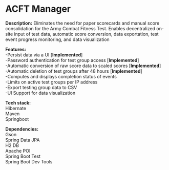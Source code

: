 # ACFT Manager
**Description:** Eliminates the need for paper scorecards and manual score consolidation for the Army Combat Fitness Test. Enables decentralized on-site input of test data, automatic score conversion, data exportation, test event progress monitoring, and data visualization<br/>

**Features:**<br/>
-Persist data via a UI [**Implemented**]<br/>
-Password authentication for test group access [**Implemented**]<br/>
-Automatic conversion of raw score data to scaled scores [**Implemented**]<br/>
-Automatic deletion of test groups after 48 hours [**Implemented**]<br/>
-Computes and displays completion status of events<br/>
-Limits on active test groups per IP address<br/>
-Export testing group data to CSV <br/>
-UI Support for data visualization <br/>

**Tech stack:**<br/>
   Hibernate<br/>
   Maven<br/>
   Springboot<br/>
   
**Dependencies:**<br/>
   Gson<br/>
   Spring Data JPA<br/>
   H2 DB<br/>
   Apache POI<br/>
   Spring Boot Test<br/>
   Spring Boot Dev Tools








